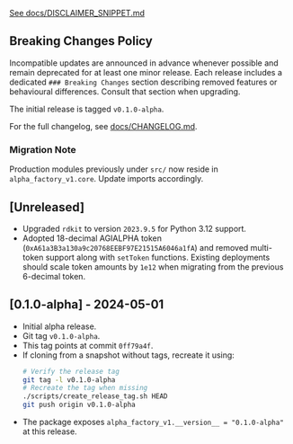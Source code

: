 [See docs/DISCLAIMER_SNIPPET.md](docs/DISCLAIMER_SNIPPET.md)

## Breaking Changes Policy
Incompatible updates are announced in advance whenever possible and remain deprecated for at least one minor release. Each release includes a dedicated `### Breaking Changes` section describing removed features or behavioural differences. Consult that section when upgrading.

The initial release is tagged `v0.1.0-alpha`.

For the full changelog, see [docs/CHANGELOG.md](docs/CHANGELOG.md).

### Migration Note
Production modules previously under `src/` now reside in
`alpha_factory_v1.core`.
Update imports accordingly.

## [Unreleased]
- Upgraded `rdkit` to version `2023.9.5` for Python 3.12 support.
- Adopted 18-decimal AGIALPHA token (`0xA61a3B3a130a9c20768EEBF97E21515A6046a1fA`) and removed multi-token support along with `setToken` functions. Existing deployments should scale token amounts by `1e12` when migrating from the previous 6-decimal token.

## [0.1.0-alpha] - 2024-05-01
- Initial alpha release.
- Git tag `v0.1.0-alpha`.
- This tag points at commit `0ff79a4f`.
 - If cloning from a snapshot without tags, recreate it using:
    ```bash
    # Verify the release tag
    git tag -l v0.1.0-alpha
    # Recreate the tag when missing
    ./scripts/create_release_tag.sh HEAD
    git push origin v0.1.0-alpha
    ```
 - The package exposes `alpha_factory_v1.__version__ = "0.1.0-alpha"` at this release.

